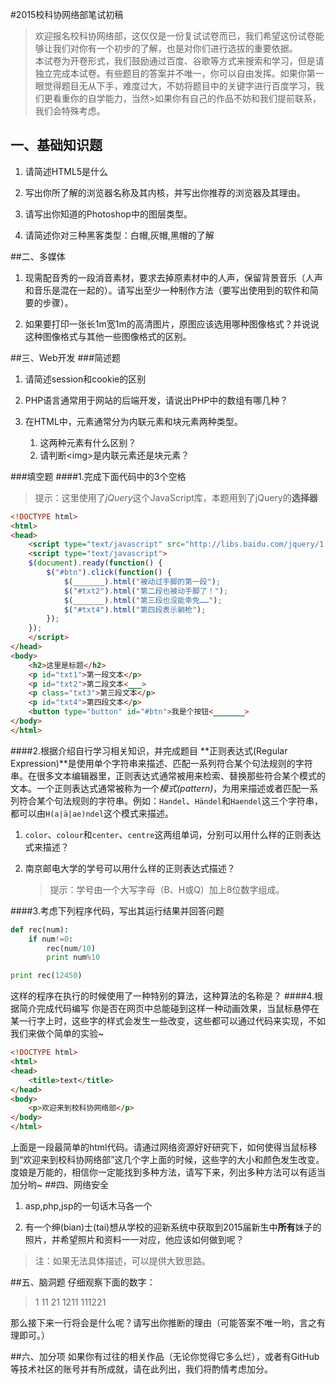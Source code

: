 #2015校科协网络部笔试初稿
>欢迎报名校科协网络部，这仅仅是一份复试试卷而已，我们希望这份试卷能够让我们对你有一个初步的了解，也是对你们进行选拔的重要依据。  
>本试卷为开卷形式，我们鼓励通过百度、谷歌等方式来搜索和学习，但是请独立完成本试卷。有些题目的答案并不唯一，你可以自由发挥。如果你第一眼觉得题目无从下手，难度过大，不妨将题目中的关键字进行百度学习，我们更看重你的自学能力，当然>如果你有自己的作品不妨和我们提前联系，我们会特殊考虑。

## 一、基础知识题
1. 请简述HTML5是什么

2. 写出你所了解的浏览器名称及其内核，并写出你推荐的浏览器及其理由。

3. 请写出你知道的Photoshop中的图层类型。

4. 请简述你对三种黑客类型：白帽,灰帽,黑帽的了解

##二、多媒体
1. 现需配音秀的一段消音素材，要求去掉原素材中的人声，保留背景音乐（人声和音乐是混在一起的）。请写出至少一种制作方法（要写出使用到的软件和简要的步骤）。

2. 如果要打印一张长1m宽1m的高清图片，原图应该选用哪种图像格式？并说说这种图像格式与其他一些图像格式的区别。

##三、Web开发
###简述题
1. 请简述session和cookie的区别

2. PHP语言通常用于网站的后端开发，请说出PHP中的数组有哪几种？

3. 在HTML中，元素通常分为内联元素和块元素两种类型。
    1.  这两种元素有什么区别？
    2.  请判断\<img>是内联元素还是块元素？

###填空题
####1.完成下面代码中的3个空格
>提示：这里使用了*jQuery*这个JavaScript库，本题用到了jQuery的**选择器**

```html
<!DOCTYPE html>
<html>
<head>
    <script type="text/javascript" src="http://libs.baidu.com/jquery/1.11.1/jquery.min.js"></script>
    <script type="text/javascript">
    $(document).ready(function() {
        $("#btn").click(function() {
            $(_______).html("被动过手脚的第一段");
            $("#txt2").html("第二段也被动手脚了！");
            $(_______).html("第三段也没能幸免……");
            $("#txt4").html("第四段表示躺枪");
        });
    });
    </script>
</head>
<body>
    <h2>这里是标题</h2>
    <p id="txt1">第一段文本</p>
    <p id="txt2">第二段文本<___>
    <p class="txt3">第三段文本</p>
    <p id="txt4">第四段文本</p>
    <button type="button" id="#btn">我是个按钮<_______>
</body>
</html>

```

####2.根据介绍自行学习相关知识，并完成题目
**正则表达式(Regular Expression)**是使用单个字符串来描述、匹配一系列符合某个句法规则的字符串。在很多文本编辑器里，正则表达式通常被用来检索、替换那些符合某个模式的文本。一个正则表达式通常被称为一个*模式(pattern)*，为用来描述或者匹配一系列符合某个句法规则的字符串。例如：`Handel`、`Händel`和`Haendel`这三个字符串，都可以由`H(a|ä|ae)ndel`这个模式来描述。

1.  `color`、`colour`和`center`、`centre`这两组单词，分别可以用什么样的正则表达式来描述？

2.  南京邮电大学的学号可以用什么样的正则表达式描述？
    >提示：学号由一个大写字母（B、H或Q）加上8位数字组成。

####3.考虑下列程序代码，写出其运行结果并回答问题
```python
def rec(num):
	if num!=0:
		rec(num/10)
		print num%10

print rec(12450)
```

这样的程序在执行的时候使用了一种特别的算法，这种算法的名称是？
####4.根据简介完成代码编写
你是否在网页中总能碰到这样一种动画效果，当鼠标悬停在某一行字上时，这些字的样式会发生一些改变，这些都可以通过代码来实现，不如我们来做个简单的实验~

```html
<!DOCTYPE html>
<html>
<head>
	<title>text</title>
</head>
<body>
    <p>欢迎来到校科协网络部</p>
</body>
</html> 
```

上面是一段最简单的html代码。请通过网络资源好好研究下，如何使得当鼠标移到“欢迎来到校科协网络部”这几个字上面的时候，这些字的大小和颜色发生改变。度娘是万能的，相信你一定能找到多种方法，请写下来，列出多种方法可以有适当加分哟~
##四、网络安全
1. asp,php,jsp的一句话木马各一个

2. 有一个绅(bian)士(tai)想从学校的迎新系统中获取到2015届新生中**所有**妹子的照片，并希望照片和资料一一对应，他应该如何做到呢？
>注：如果无法具体描述，可以提供大致思路。

##五、脑洞题
仔细观察下面的数字：
>1
>11
>21
>1211
>111221

那么接下来一行将会是什么呢？请写出你推断的理由（可能答案不唯一哟，言之有理即可。）


##六、加分项
如果你有过往的相关作品（无论你觉得它多么烂），或者有GitHub等技术社区的账号并有所成就，请在此列出，我们将酌情考虑加分。
